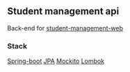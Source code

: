## Student management api

Back-end for [student-management-web](https://github.com/Myolisi/student-management-web)

### Stack

[Spring-boot](https://spring.io/projects/spring-boot)
[JPA](https://docs.spring.io/spring-data/jpa/docs/current/reference/html/#reference)
[Mockito](https://site.mockito.org/)
[Lombok](https://projectlombok.org/features/all)
